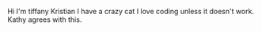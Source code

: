 Hi I'm tiffany Kristian
I have a crazy cat 
I love coding unless it doesn't work.  Kathy agrees with this.